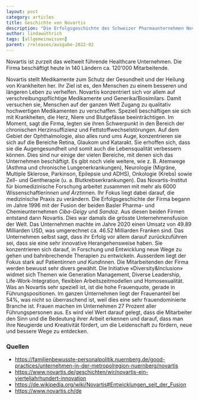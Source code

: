 ```yaml
---
layout: post
category: articles
title: Geschichte von Novartis
description: "Die Erfolgsgeschichte des Schweizer Pharmaunternehmen Novartis"
author: lindawüthrich
tags: [allgemeinwissen]
parent: /releases/ausgabe-2022-02
---
```


Novartis ist zurzeit das weltweit führende Healthcare Unternehmen. Die Firma beschäftigt heute in 140 Ländern ca. 120'000 Mitarbeitende.

<!--more-->

Novartis stellt Medikamente zum Schutz der Gesundheit und der Heilung von Krankheiten her. Ihr Ziel ist es, den Menschen zu einem besseren und längeren Leben zu verhelfen. Novartis konzentriert sich vor allem auf verschreibungspflichtige Medikamente und Generika/Biosimilars. Damit versuchen sie, Menschen auf der ganzen Welt Zugang zu qualitativ hochwertigen Medikamenten zu verschaffen. Speziell beschäftigen sie sich mit Krankheiten, die Herz, Niere und Blutgefässe beeinträchtigen. Im Moment, sagt die Firma, legten sie ihren Schwerpunkt in den Bereich der chronischen Herzinsuffizienz und Fettstoffwechselstörungen. Auf dem Gebiet der Ophthalmologie, also alles rund ums Auge, konzentrieren sie sich auf die Bereiche Retina, Glaukom und Katarakt. Sie erhoffen sich, dass sie die Augengesundheit und somit auch die Lebensqualität verbessern können. Dies sind nur einige der vielen Bereiche, mit denen sich das Unternehmen beschäftigt. Es gibt noch viele weitere, wie z. B. Atemwege (Asthma und chronische Lungenerkrankungen), Neurologie (Migräne, Multiple Sklerose, Parkinson, Epilepsie und ADHS), Onkologie (Krebs) sowie Zell- und Gentherapie (u. a. Blutkrebserkrankungen). Das Novartis-Institut für biomedizinische Forschung arbeitet zusammen mit mehr als 6000 Wissenschaftler*innen und Ärzt*innen. Ihr Fokus liegt dabei darauf, die medizinische Praxis zu verändern. Die Erfolgsgeschichte der Firma begann im Jahre 1996 mit der Fusion der beiden Basler Pharma- und Chemieunternehmen *Ciba-Geigy* und *Sandoz*. Aus diesen beiden Firmen entstand dann Novartis. Dies war damals die grösste Unternehmensfusion der Welt. Das Unternehmen machte im Jahre 2020 einen Umsatz von 49.89 Milliarden USD, was umgerechnet ca. 46.52 Milliarden Franken sind. Das Unternehmen selbst sagt, dass ihr Erfolg vor allem darauf zurückzuführen sei, dass sie eine sehr innovative Herangehensweise haben. Sie konzentrieren sich darauf, in Forschung und Entwicklung neue Wege zu gehen und bahnbrechende Therapien zu entwickeln. Ausserdem liegt der Fokus stark auf Patient*innen und Kund*innen. Die Mitarbeitenden der Firma werden bewusst sehr divers gewählt. Die Initiative «Diversity&Inclusion» widmet sich Themen wie Generation Management, Diverse Leadership, Life-Work-Integration, flexiblen Arbeitszeitmodellen und Homosexualität. Was an Novartis sehr speziell ist, ist die hohe Frauenquote, gerade in Führungspositionen. Im ganzen Unternehmen liegt der Frauenanteil bei 54%, was nicht so überraschend ist, weil dies eine sehr frauendominierte Branche ist. Frauen machen im Unternehmen 27 Prozent aller Führungspersonen aus. Es wird viel Wert darauf gelegt, dass die Mitarbeiter den Sinn und die Bedeutung ihrer Arbeit erkennen und darauf, dass man ihre Neugierde und Kreativität fördert, um die Leidenschaft zu fördern, neue und bessere Wege zu entdecken.

### Quellen

- <https://familienbewusste-personalpolitik.nuernberg.de/good-practices/unternehmen-in-der-metropolregion-nuernberg/novartis>
- <https://www.novartis.de/geschichten/wir/novartis-ein-vierteljahrhundert-innovation>
- <https://de.wikipedia.org/wiki/Novartis#Entwicklungen_seit_der_Fusion>
- <https://www.novartis.ch/de>
